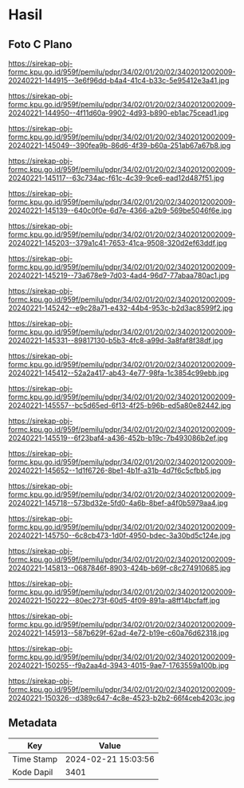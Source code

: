 # Hasil

## Foto C Plano

https://sirekap-obj-formc.kpu.go.id/959f/pemilu/pdpr/34/02/01/20/02/3402012002009-20240221-144915--3e6f96dd-b4a4-41c4-b33c-5e95412e3a41.jpg

https://sirekap-obj-formc.kpu.go.id/959f/pemilu/pdpr/34/02/01/20/02/3402012002009-20240221-144950--4f11d60a-9902-4d93-b890-eb1ac75cead1.jpg

https://sirekap-obj-formc.kpu.go.id/959f/pemilu/pdpr/34/02/01/20/02/3402012002009-20240221-145049--390fea9b-86d6-4f39-b60a-251ab67a67b8.jpg

https://sirekap-obj-formc.kpu.go.id/959f/pemilu/pdpr/34/02/01/20/02/3402012002009-20240221-145117--63c734ac-f61c-4c39-9ce6-ead12d487f51.jpg

https://sirekap-obj-formc.kpu.go.id/959f/pemilu/pdpr/34/02/01/20/02/3402012002009-20240221-145139--640c0f0e-6d7e-4366-a2b9-569be5046f6e.jpg

https://sirekap-obj-formc.kpu.go.id/959f/pemilu/pdpr/34/02/01/20/02/3402012002009-20240221-145203--379a1c41-7653-41ca-9508-320d2ef63ddf.jpg

https://sirekap-obj-formc.kpu.go.id/959f/pemilu/pdpr/34/02/01/20/02/3402012002009-20240221-145219--73a678e9-7d03-4ad4-96d7-77abaa780ac1.jpg

https://sirekap-obj-formc.kpu.go.id/959f/pemilu/pdpr/34/02/01/20/02/3402012002009-20240221-145242--e9c28a71-e432-44b4-953c-b2d3ac8599f2.jpg

https://sirekap-obj-formc.kpu.go.id/959f/pemilu/pdpr/34/02/01/20/02/3402012002009-20240221-145331--89817130-b5b3-4fc8-a99d-3a8faf8f38df.jpg

https://sirekap-obj-formc.kpu.go.id/959f/pemilu/pdpr/34/02/01/20/02/3402012002009-20240221-145412--52a2a417-ab43-4e77-98fa-1c3854c99ebb.jpg

https://sirekap-obj-formc.kpu.go.id/959f/pemilu/pdpr/34/02/01/20/02/3402012002009-20240221-145557--bc5d65ed-6f13-4f25-b96b-ed5a80e82442.jpg

https://sirekap-obj-formc.kpu.go.id/959f/pemilu/pdpr/34/02/01/20/02/3402012002009-20240221-145519--6f23baf4-a436-452b-b19c-7b493086b2ef.jpg

https://sirekap-obj-formc.kpu.go.id/959f/pemilu/pdpr/34/02/01/20/02/3402012002009-20240221-145652--1d1f6726-8be1-4b1f-a31b-4d7f6c5cfbb5.jpg

https://sirekap-obj-formc.kpu.go.id/959f/pemilu/pdpr/34/02/01/20/02/3402012002009-20240221-145718--573bd32e-5fd0-4a6b-8bef-a4f0b5979aa4.jpg

https://sirekap-obj-formc.kpu.go.id/959f/pemilu/pdpr/34/02/01/20/02/3402012002009-20240221-145750--6c8cb473-1d0f-4950-bdec-3a30bd5c124e.jpg

https://sirekap-obj-formc.kpu.go.id/959f/pemilu/pdpr/34/02/01/20/02/3402012002009-20240221-145813--0687846f-8903-424b-b69f-c8c274910685.jpg

https://sirekap-obj-formc.kpu.go.id/959f/pemilu/pdpr/34/02/01/20/02/3402012002009-20240221-150222--80ec273f-60d5-4f09-891a-a8ff14bcfaff.jpg

https://sirekap-obj-formc.kpu.go.id/959f/pemilu/pdpr/34/02/01/20/02/3402012002009-20240221-145913--587b629f-62ad-4e72-b19e-c60a76d62318.jpg

https://sirekap-obj-formc.kpu.go.id/959f/pemilu/pdpr/34/02/01/20/02/3402012002009-20240221-150255--f9a2aa4d-3943-4015-9ae7-1763559a100b.jpg

https://sirekap-obj-formc.kpu.go.id/959f/pemilu/pdpr/34/02/01/20/02/3402012002009-20240221-150326--d389c647-4c8e-4523-b2b2-66f4ceb4203c.jpg


## Metadata

| Key        | Value               |
| ---------- | ------------------- |
| Time Stamp | 2024-02-21 15:03:56 |
| Kode Dapil | 3401                |



